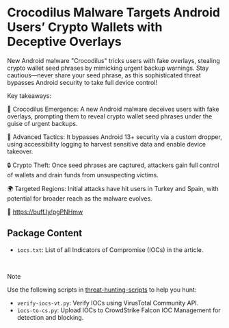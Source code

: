 # Crocodilus Malware Targets Android Users’ Crypto Wallets with Deceptive Overlays

New Android malware "Crocodilus" tricks users with fake overlays, stealing crypto wallet seed phrases by mimicking urgent backup warnings. Stay cautious—never share your seed phrase, as this sophisticated threat bypasses Android security to take full device control!

Key takeaways:

🦠 Crocodilus Emergence: A new Android malware deceives users with fake overlays, prompting them to reveal crypto wallet seed phrases under the guise of urgent backups.

📱 Advanced Tactics: It bypasses Android 13+ security via a custom dropper, using accessibility logging to harvest sensitive data and enable device takeover.

🔒 Crypto Theft: Once seed phrases are captured, attackers gain full control of wallets and drain funds from unsuspecting victims.

🌍 Targeted Regions: Initial attacks have hit users in Turkey and Spain, with potential for broader reach as the malware evolves.

🔗 https://buff.ly/pgPNHmw

## Package Content

- `iocs.txt`: List of all Indicators of Compromise (IOCs) in the article.

<br>

> [!NOTE]
> Use the following scripts in [threat-hunting-scripts](../../threat-hunting-scripts/) to help you hunt:
>
> - `verify-iocs-vt.py`: Verify IOCs using VirusTotal Community API.
> - `iocs-to-cs.py`: Upload IOCs to CrowdStrike Falcon IOC Management for detection and blocking.
